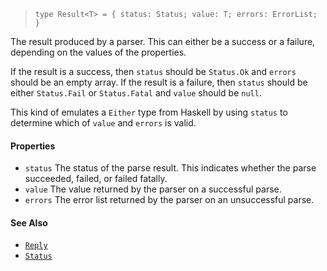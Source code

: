 <!--
 Copyright (c) 2020 Thomas J. Otterson
 
 This software is released under the MIT License.
 https://opensource.org/licenses/MIT
-->

> `type Result<T> = { status: Status; value: T; errors: ErrorList; }`

The result produced by a parser. This can either be a success or a failure, depending on the values of the properties.

If the result is a success, then `status` should be `Status.Ok` and `errors` should be an empty array. If the result is a failure, then `status` should be either `Status.Fail` or `Status.Fatal` and `value` should be `null`.

This kind of emulates a `Either` type from Haskell by using `status` to determine which of `value` and `errors` is valid.

#### Properties

* `status` The status of the parse result. This indicates whether the parse succeeded, failed, or failed fatally.
* `value` The value returned by the parser on a successful parse.
* `errors` The error list returned by the parser on an unsuccessful parse.

#### See Also

* [`Reply`](reply.md)
* [`Status`](status.md)